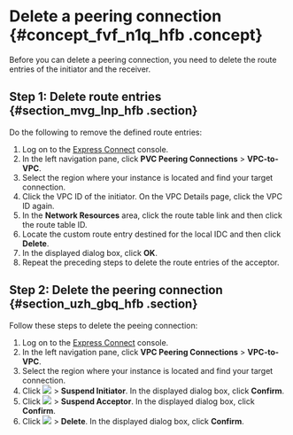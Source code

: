 # Delete a peering connection {#concept_fvf_n1q_hfb .concept}

Before you can delete a peering connection, you need to delete the route entries of the initiator and the receiver.

## Step 1: Delete route entries {#section_mvg_lnp_hfb .section}

Do the following to remove the defined route entries:

1.  Log on to the [Express Connect](https://expressconnectnext.console.aliyun.com) console.
2.  In the left navigation pane, click **PVC Peering Connections** \> **VPC-to-VPC**.
3.  Select the region where your instance is located and find your target connection.
4.  Click the VPC ID of the initiator. On the VPC Details page, click the VPC ID again.
5.  In the **Network Resources** area, click the route table link and then click the route table ID.
6.  Locate the custom route entry destined for the local IDC and then click **Delete**.
7.  In the displayed dialog box, click **OK**.
8.  Repeat the preceding steps to delete the route entries of the acceptor.

## Step 2: Delete the peering connection {#section_uzh_gbq_hfb .section}

Follow these steps to delete the peeing connection:

1.  Log on to the [Express Connect](https://expressconnectnext.console.aliyun.com) console.
2.  In the left navigation pane, click **VPC Peering Connections** \> **VPC-to-VPC**.
3.  Select the region where your instance is located and find your target connection.
4.  Click **![](images/12053_en-US.png)** \> **Suspend Initiator**. In the displayed dialog box, click **Confirm**.
5.  Click **![](images/12053_en-US.png)** \> **Suspend Acceptor**. In the displayed dialog box, click **Confirm**.
6.  Click **![](images/12053_en-US.png)** \> **Delete**. In the displayed dialog box, click **Confirm**.

